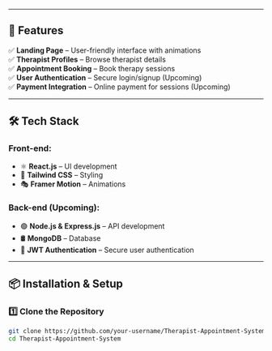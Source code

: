 
---

## 🚀 Features
✅ **Landing Page** – User-friendly interface with animations  
✅ **Therapist Profiles** – Browse therapist details  
✅ **Appointment Booking** – Book therapy sessions  
✅ **User Authentication** – Secure login/signup (Upcoming)  
✅ **Payment Integration** – Online payment for sessions (Upcoming)  

---

## 🛠️ Tech Stack
### **Front-end:**
- ⚛ **React.js** – UI development  
- 🎨 **Tailwind CSS** – Styling  
- 🎭 **Framer Motion** – Animations  

### **Back-end (Upcoming):**
- 🟢 **Node.js & Express.js** – API development  
- 🛢️ **MongoDB** – Database  
- 🔑 **JWT Authentication** – Secure user authentication  

---

## 📦 Installation & Setup

### 1️⃣ Clone the Repository  
```sh
git clone https://github.com/your-username/Therapist-Appointment-System.git
cd Therapist-Appointment-System
